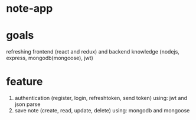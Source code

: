 # note-app

# goals
refreshing frontend (react and redux) and backend knowledge (nodejs, express, mongodb(mongoose), jwt)

# feature
1. authentication (register, login, refreshtoken, send token) using: jwt and json parse
2. save note (create, read, update, delete) using: mongodb and mongoose
